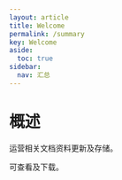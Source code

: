 ```yaml
---
layout: article
title: Welcome
permalink: /summary
key: Welcome
aside:
  toc: true
sidebar:
  nav: 汇总
---
```


# 概述

运营相关文档资料更新及存储。

可查看及下载。